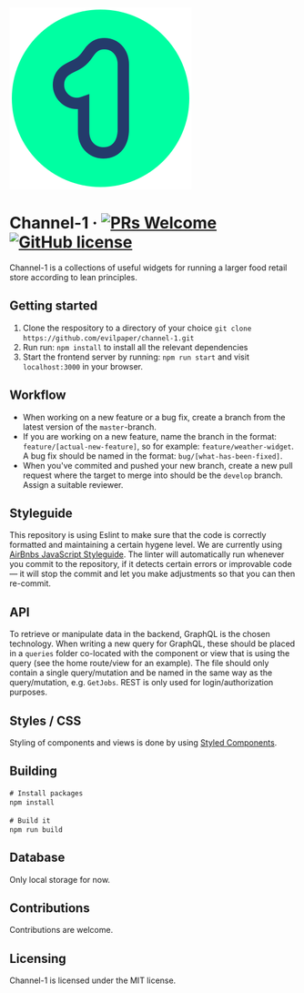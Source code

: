 ![Logo of the project](./src/images/logo.svg)

# Channel-1 &middot; [![PRs Welcome](https://img.shields.io/badge/PRs-welcome-brightgreen.svg?style=flat-square)](http://makeapullrequest.com) [![GitHub license](https://img.shields.io/badge/license-MIT-blue.svg?style=flat-square)](https://github.com/your/your-project/blob/master/LICENSE)

Channel-1 is a collections of useful widgets for running a larger food retail store according to lean principles.

## Getting started

1. Clone the respository to a directory of your choice `git clone https://github.com/evilpaper/channel-1.git`
2. Run run: `npm install` to install all the relevant dependencies
3. Start the frontend server by running: `npm run start` and visit `localhost:3000` in your browser.

## Workflow

- When working on a new feature or a bug fix, create a branch from the latest version of the `master`-branch.
- If you are working on a new feature, name the branch in the format: `feature/[actual-new-feature]`, so for example: `feature/weather-widget`. A bug fix should be named in the format: `bug/[what-has-been-fixed]`.
- When you've commited and pushed your new branch, create a new pull request where the target to merge into should be the `develop` branch. Assign a suitable reviewer.

## Styleguide

This repository is using Eslint to make sure that the code is correctly formatted and maintaining a certain hygene level. We are currently using [AirBnbs JavaScript Styleguide](https://github.com/airbnb/javascript). The linter will automatically run whenever you commit to the repository, if it detects certain errors or improvable code — it will stop the commit and let you make adjustments so that you can then re-commit.

## API

To retrieve or manipulate data in the backend, GraphQL is the chosen technology. When writing a new query for GraphQL, these should be placed in a `queries` folder co-located with the component or view that is using the query (see the home route/view for an example). The file should only contain a single query/mutation and be named in the same way as the query/mutation, e.g. `GetJobs`. REST is only used for login/authorization purposes.

## Styles / CSS

Styling of components and views is done by using [Styled Components](https://styled-components.com/).

## Building

```shell
# Install packages
npm install

# Build it
npm run build
```

## Database
Only local storage for now.

## Contributions
Contributions are welcome.

## Licensing
Channel-1 is licensed under the MIT license.

